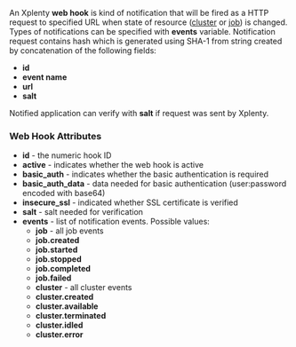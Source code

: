An Xplenty **web hook** is kind of notification that will be fired as a HTTP request to specified URL when state of resource ([cluster](https://github.com/xplenty/xplenty-api-doc-v2/blob/master/resources/cluster.md) or [job](https://github.com/xplenty/xplenty-api-doc-v2/blob/master/resources/job.md)) is changed. Types of notifications can be specified with **events** variable.
Notification request contains hash which is generated using SHA-1 from string created by concatenation of the following fields:

* **id**
* **event name**
* **url**
* **salt**

Notified application can verify with **salt** if request was sent by Xplenty.

### Web Hook Attributes

* **id** - the numeric hook ID
* **active** - indicates whether the web hook is active
* **basic_auth** - indicates whether the basic authentication is required
* **basic_auth_data** - data needed for basic authentication (user:password encoded with base64)
* **insecure_ssl** - indicated whether SSL certificate is verified
* **salt** - salt needed for verification
* **events** - list of notification events. Possible values:
  * **job** - all job events
  * **job.created**
  * **job.started**
  * **job.stopped**
  * **job.completed**
  * **job.failed**
  * **cluster** - all cluster events
  * **cluster.created**
  * **cluster.available**
  * **cluster.terminated**
  * **cluster.idled**
  * **cluster.error**
